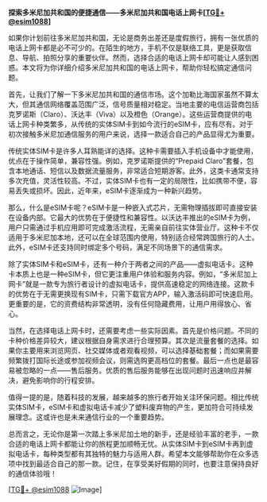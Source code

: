 **探索多米尼加共和国的便捷通信——多米尼加共和国电话上网卡[[TG💪+ @esim1088](https://t.me/s/esim1088)]**

如果你计划前往多米尼加共和国，无论是商务出差还是度假旅行，拥有一张优质的电话上网卡都是必不可少的。在陌生的地方，手机不仅是联络工具，更是获取信息、导航、拍照分享的重要伙伴。然而，选择合适的电话上网卡却可能让人感到困惑。本文将为你详细介绍多米尼加共和国的电话上网卡，帮助你轻松搞定通信问题。

首先，让我们了解一下多米尼加共和国的通信市场。这个加勒比海国家虽然不算太大，但其通信网络覆盖范围广泛，信号质量相对稳定。当地主要的电信运营商包括克罗诺斯（Claro）、沃达丰（Viva）以及橙色（Orange）。这些运营商提供的电话上网卡种类繁多，从传统的实体SIM卡到如今流行的eSIM卡，应有尽有。对于初次接触多米尼加通信服务的用户来说，选择一款适合自己的产品显得尤为重要。

传统实体SIM卡是许多人耳熟能详的选择。这种卡需要插入手机设备中才能使用，优点在于操作简单，兼容性强。例如，克罗诺斯提供的“Prepaid Claro”套餐，包含本地通话、短信以及数据流量服务，非常适合短期游客。此外，这类卡通常支持多次充值，灵活性较高。不过，实体SIM卡也有一定的局限性，比如携带不便，容易丢失或损坏。因此，近年来，eSIM卡逐渐成为一种新兴趋势。

那么，什么是eSIM卡呢？eSIM卡是一种嵌入式芯片，无需物理插拔即可直接安装在设备内部。它最大的优势在于便捷性和兼容性。以沃达丰推出的eSIM卡为例，用户只需通过手机应用即可完成激活流程，无需亲自前往实体营业厅。这种卡不仅适用于多米尼加本地，还可以在全球范围内使用，特别适合经常跨国旅行的人士。此外，eSIM卡还支持同时绑定多个号码，满足不同场景下的通信需求。

除了实体SIM卡和eSIM卡，还有一种介于两者之间的产品——虚拟电话卡。这种卡本质上也是一种eSIM卡，但它更注重用户体验和服务内容。例如，“多米尼加上网卡”就是一款专为旅行者设计的虚拟电话卡，提供高速稳定的网络连接。这款卡的优势在于无需更换现有SIM卡，只需下载官方APP，输入激活码即可快速启用。更重要的是，它的资费结构非常透明，没有任何隐藏费用，让用户用得放心、省心。

当然，在选择电话上网卡时，还需要考虑一些实际因素。首先是价格问题。不同的卡种价格差异较大，建议根据自身需求进行合理预算。其次是流量套餐的选择。如果你主要用来浏览网页、社交媒体或者观看视频，可以选择基础套餐；而如果需要频繁拨打国际长途或参加视频会议，则需选购更高档位的套餐。最后一点也是最容易被忽略的一点——售后服务。优质的售后服务能够在出现问题时迅速响应并解决，避免影响你的行程安排。

值得一提的是，随着科技的发展，越来越多的旅行者开始关注环保问题。相比传统实体SIM卡，eSIM卡和虚拟电话卡减少了塑料废弃物的产生，更加符合可持续发展理念。这或许也是未来通信行业的一个重要趋势。

总而言之，无论你是第一次踏上多米尼加土地的新手，还是经验丰富的老手，一款合适的电话上网卡都能让你的旅程更加顺畅无忧。从实体SIM卡到eSIM卡再到虚拟电话卡，每种类型都有其独特的魅力与适用人群。希望本文能够帮助你在众多选项中找到最适合自己的那一款。记住，在享受美好假期的同时，也要注意保持良好的通信体验哦！

[[TG💪+ @esim1088](https://t.me/s/esim1088) ![Image](https://i.postimg.cc/4NQfJmqS/Snipaste-2025-05-13-00-14-12.png)]